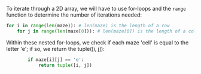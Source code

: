 <!--title={findEnd() code}--> 

<!--concepts={lists.mdx,for_loops.mdx}-->

<!--badges={Python:30}-->

To iterate through a 2D array, we will have to use for-loops and the `range` function to determine the number of iterations needed:

```python
for i in range(len(maze)): # len(maze) is the length of a row    
    for j in range(len(maze[0])): # len(maze[0]) is the length of a column - always uniform
```

Within these nested for-loops, we check if each maze 'cell' is equal to the letter 'e'; if so, we return the tuple([i, j]):

```python
        if maze[i][j] == 'e':    
            return tuple([i, j])
```

